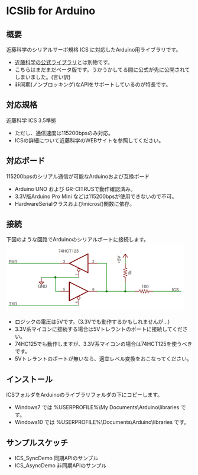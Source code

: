 ICSlib for Arduino
=========

## 概要
近藤科学のシリアルサーボ規格 ICS に対応したArduino用ライブラリです。
* [近藤科学の公式ライブラリ](http://kondo-robot.com/faq/ics-library-a)とは別物です。
* こちらはまだまだベータ版です。うかうかしてる間に公式が先に公開されてしまいました。(言い訳)
* 非同期(ノンブロッキング)なAPIをサポートしているのが特長です。

## 対応規格
近藤科学 ICS 3.5準拠
* ただし、通信速度は115200bpsのみ対応。
* ICSの詳細について近藤科学のWEBサイトを参照してください。

## 対応ボード
115200bpsのシリアル通信が可能なArduinoおよび互換ボード
* Arduino UNO および GR-CITRUSで動作確認済み。
* 3.3V版Arduino Pro Mini などは115200bpsが使用できないので不可。
* HardwareSerialクラスおよびmicros()関数に依存。

## 接続
下図のような回路でArduinoのシリアルポートに接続します。
![接続図](connect.png)
* ロジックの電圧は5Vです。(3.3Vでも動作するかもしれませんが…)
* 3.3V系マイコンに接続する場合は5Vトレラントのポートに接続してください。
* 74HC125でも動作しますが、3.3V系マイコンの場合は74HCT125を使うべきです。
* 5Vトレラントのポートが無いなら、適宜レベル変換をおこなってください。

## インストール
ICSフォルダをArduinoのライブラリフォルダの下にコピーします。
* Windows7 では %USERPROFILE%\My Documents\Arduino\libraries です。
* Windows10 では %USERPROFILE%\Documents\Arduino\libraries です。

## サンプルスケッチ
* ICS_SyncDemo 同期APIのサンプル
* ICS_AsyncDemo 非同期APIのサンプル

